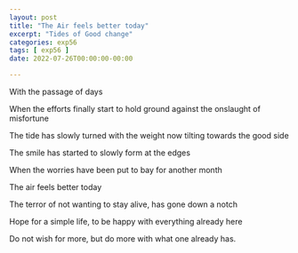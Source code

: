 ```yaml
---
layout: post
title: "The Air feels better today"
excerpt: "Tides of Good change"
categories: exp56
tags: [ exp56 ]
date: 2022-07-26T00:00:00-00:00

---
```


With the passage of days

When the efforts finally start to hold ground against the onslaught of misfortune

The tide has slowly turned with the weight now tilting towards the good side

The smile has started to slowly form at the edges

When the worries have been put to bay for another month

The air feels better today

The terror of not wanting to stay alive, has gone down a notch

Hope for a simple life, to be happy with everything already here

Do not wish for more, but do more with what one already has.
